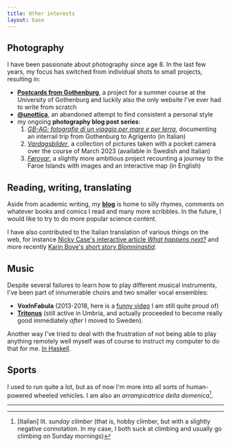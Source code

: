 ```yaml
---
title: Other interests
layout: base
---
```


## Photography
I have been passionate about photography since age 8.
In the last few years, my focus has switched from individual shots to small projects, resulting in:

- [__Postcards from Gothenburg__](https://harisont.github.io/postcards-from-gothenburg/), a project for a summer course at the University of Gothenburg and luckily also the only website I've ever had to write from scratch
- [__@unottica__](https://www.instagram.com/unottica/), an abandoned attempt to find consistent a personal style
- my ongoing __photography blog post series__:
  1. [_GB-AG: fotografie di un viaggio per mare e per terra_](https://harisont.github.io/unottica/2022/11/13/gbag.html), documenting an interrail trip from Gothenburg to Agrigento (in Italian)
  2. [_Vardagsbilder_](https://harisont.github.io/unottica/2023/04/09/vardagsbilder-sv.html), a collection of pictures taken with a pocket camera over the course of March 2023 (available in Swedish and Italian)
  3. [_Føroyar_](https://harisont.github.io/photography/2023/12/27/foroyar.html), a slightly more ambitious project recounting a journey to the Faroe Islands with images and an interactive map (in English)

## Reading, writing, translating
Aside from academic writing, my [__blog__](blog.md) is home to silly rhymes, comments on whatever books and comics I read and many more scribbles.
In the future, I would like to try to do more popular science content.

I have also contributed to the Italian translation of various things on the web, for instance [Nicky Case's interactive article _What happens next?_](https://harisont.github.io/covid-19/) and more recently [Karin Boye's short story _Blomningstid_](https://harisont.github.io/traduzioni/2023/08/18/blomningstid.html).

## Music
Despite several failures to learn how to play different musical instruments, I've been part of innumerable choirs and two smaller vocal ensembles:

- __VoxInFabula__ (2013-2018, here is a [funny video](https://www.youtube.com/watch?v=FaMoZsXScj0) I am still quite proud of)
- [__Tritonus__](https://www.youtube.com/@tritonus_ensemble/videos) (still active in Umbria, and actually proceeded to become really good immediately _after_ I moved to Sweden).

Another way I've tried to deal with the frustration of not being able to play anything remotely well myself was of course to instruct my computer to do that for me. [In Haskell](https://github.com/lcdsa/geb).

## Sports
I used to run quite a lot, but as of now I'm more into all sorts of human-powered wheeled vehicles.
I am also an _arrampicatrice della domenica_[^1].

---

[^1]: [Italian] lit. _sunday climber_ (that is, hobby climber, but with a slightly negative connotation. In my case, I both suck at climbing and usually go climbing on Sunday mornings)